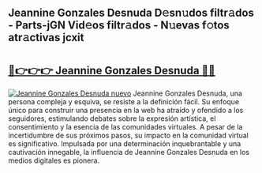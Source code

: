 ## Jeannine Gonzales Desnuda D𝚎sn𝚞dos filtr𝚊dos - Parts-jGN Vid𝚎os filtr𝚊dos - N𝚞evas f𝚘tos atr𝚊ctivas jcxit

# <h2><a href="http://mb8ldk.tromn.icu/?c=Jeannine+Gonzales+Desnuda">🔗👉👉👉 Jeannine Gonzales Desnuda 🔗🔗</a></h2>

[![Jeannine Gonzales Desnuda nuevo](https://i.imgur.com/pEAQMta.gif)](http://mb8ldk.tromn.icu/?c=Jeannine+Gonzales+Desnuda)
Jeannine Gonzales Desnuda, una persona compleja y esquiva, se resiste a la definición fácil. Su enfoque único para construir una presencia en la web ha atraído y ofendido a los seguidores, estimulando debates sobre la expresión artística, el consentimiento y la esencia de las comunidades virtuales. A pesar de la incertidumbre de sus próximos pasos, su impacto en la comunidad virtual es significativo. Impulsada por una determinación inquebrantable y una cautivación innegable, la influencia de Jeannine Gonzales Desnuda en los medios digitales es pionera.
